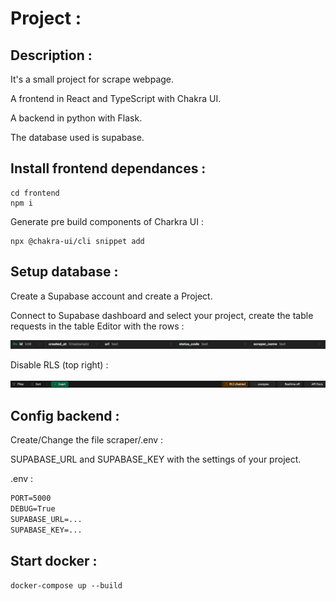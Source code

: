 # Project :

## Description :

It's a small project for scrape webpage.

A frontend in React and TypeScript with Chakra UI.

A backend in python with Flask.

The database used is supabase.

## Install frontend dependances :

```shell
cd frontend
npm i
```

Generate pre build components of Charkra UI :

```shell
npx @chakra-ui/cli snippet add
```

## Setup database :

Create a Supabase account and create a Project.

Connect to Supabase dashboard and select your project, create the table requests in the table Editor with the rows :

![Rows Table Dashboard](./images/RowsTableRequests.png)

Disable RLS (top right) :

![RLS](./images/RLS.png)

## Config backend :

Create/Change the file scraper/.env :

SUPABASE_URL and SUPABASE_KEY with the settings of your project.

.env : 

```txt
PORT=5000
DEBUG=True
SUPABASE_URL=...
SUPABASE_KEY=...
```

## Start docker :

```shell
docker-compose up --build
```